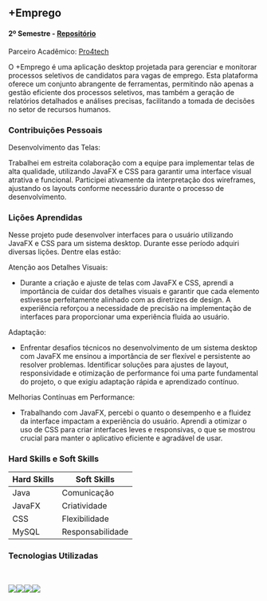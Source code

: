 ## +Emprego

#### 2º Semestre - [Repositório](https://github.com/B1naryDevs/API)

Parceiro Acadêmico: [Pro4tech](https://www.pro4tech.com.br/)

O +Emprego é uma aplicação desktop projetada para gerenciar e monitorar processos seletivos de candidatos para vagas de emprego. Esta plataforma oferece um conjunto abrangente de ferramentas, permitindo não apenas a gestão eficiente dos processos seletivos, mas também a geração de relatórios detalhados e análises precisas, facilitando a tomada de decisões no setor de recursos humanos. <br>

### Contribuições Pessoais

Desenvolvimento das Telas:

Trabalhei em estreita colaboração com a equipe para implementar telas de alta qualidade, utilizando JavaFX e CSS para garantir uma interface visual atrativa e funcional. Participei ativamente da interpretação dos wireframes, ajustando os layouts conforme necessário durante o processo de desenvolvimento.

</details>

### Lições Aprendidas

Nesse projeto pude desenvolver interfaces para o usuário utilizando JavaFX e CSS para um sistema desktop. Durante esse período adquiri diversas lições. Dentre elas estão:

Atenção aos Detalhes Visuais:
- Durante a criação e ajuste de telas com JavaFX e CSS, aprendi a importância de cuidar dos detalhes visuais e garantir que cada elemento estivesse perfeitamente alinhado com as diretrizes de design. A experiência reforçou a necessidade de precisão na implementação de interfaces para proporcionar uma experiência fluida ao usuário.

Adaptação:
- Enfrentar desafios técnicos no desenvolvimento de um sistema desktop com JavaFX me ensinou a importância de ser flexível e persistente ao resolver problemas. Identificar soluções para ajustes de layout, responsividade e otimização de performance foi uma parte fundamental do projeto, o que exigiu adaptação rápida e aprendizado contínuo.

Melhorias Contínuas em Performance:
- Trabalhando com JavaFX, percebi o quanto o desempenho e a fluidez da interface impactam a experiência do usuário. Aprendi a otimizar o uso de CSS para criar interfaces leves e responsivas, o que se mostrou crucial para manter o aplicativo eficiente e agradável de usar.

### Hard Skills e Soft Skills

<table>
      <thead>
        <th>Hard Skills</th>
        <th>Soft Skills</th>
      </thead>
      <tbody>
        <tr>
         <td>Java</td>
         <td>Comunicação</td>
        </tr>
        <tr>
         <td>JavaFX</td>
         <td>Criatividade</td>
        </tr>
         <tr>
         <td>CSS</td>
         <td>Flexibilidade</td>
        </tr>
        <tr>
         <td>MySQL</td>
         <td>Responsabilidade</td>
        </tr>
      </tbody>
</table>

### Tecnologias Utilizadas

<br>

<img src="https://img.shields.io/badge/javafx-%23FF0000.svg?style=for-the-badge&logo=javafx&logoColor=white"><img src="https://img.shields.io/badge/MySQL-00000F?style=for-the-badge&logo=mysql&logoColor=white" target="_blank"><img src="https://img.shields.io/badge/Java-ED8B00?style=for-the-badge&logo=java&logoColor=white" target="_blank"><img src="https://img.shields.io/badge/CSS3-1572B6?style=for-the-badge&logo=css3&logoColor=white" target="_blank">
